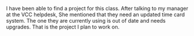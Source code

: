 I have been able to find a project for this class. After talking to my manager at the VCC helpdesk, She mentioned that they need an updated time card system. The one they are currently using is out of date and needs upgrades. That is the project I plan to work on.
